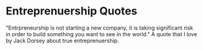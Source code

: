 # Entreprenuership Quotes

"Entrpreneurship is not starting a new company, it is taking significant risk in order to build something you want to see in the world."
A quote that I love by Jack Dorsey about true entreprenuership.
